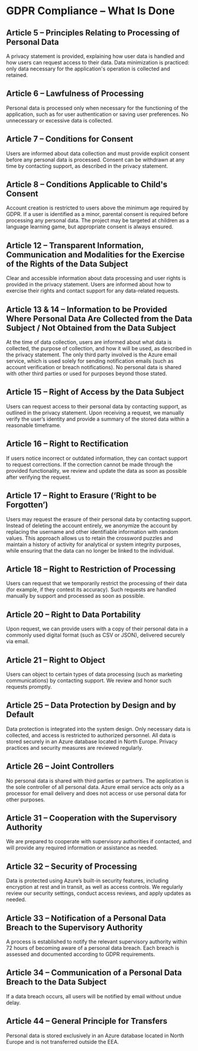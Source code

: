 # GDPR Compliance – What Is Done

## Article 5 – Principles Relating to Processing of Personal Data

A privacy statement is provided, explaining how user data is handled and how users can request access to their data. Data minimization is practiced: only data necessary for the application's operation is collected and retained.

## Article 6 – Lawfulness of Processing

Personal data is processed only when necessary for the functioning of the application, such as for user authentication or saving user preferences. No unnecessary or excessive data is collected.

## Article 7 – Conditions for Consent

Users are informed about data collection and must provide explicit consent before any personal data is processed. Consent can be withdrawn at any time by contacting support, as described in the privacy statement.

## Article 8 – Conditions Applicable to Child's Consent

Account creation is restricted to users above the minimum age required by GDPR. If a user is identified as a minor, parental consent is required before processing any personal data. The project may be targeted at children as a language learning game, but appropriate consent is always ensured.

## Article 12 – Transparent Information, Communication and Modalities for the Exercise of the Rights of the Data Subject

Clear and accessible information about data processing and user rights is provided in the privacy statement. Users are informed about how to exercise their rights and contact support for any data-related requests.

## Article 13 & 14 – Information to be Provided Where Personal Data Are Collected from the Data Subject / Not Obtained from the Data Subject

At the time of data collection, users are informed about what data is collected, the purpose of collection, and how it will be used, as described in the privacy statement. The only third party involved is the Azure email service, which is used solely for sending notification emails (such as account verification or breach notifications). No personal data is shared with other third parties or used for purposes beyond those stated.

## Article 15 – Right of Access by the Data Subject

Users can request access to their personal data by contacting support, as outlined in the privacy statement. Upon receiving a request, we manually verify the user’s identity and provide a summary of the stored data within a reasonable timeframe.

## Article 16 – Right to Rectification

If users notice incorrect or outdated information, they can contact support to request corrections. If the correction cannot be made through the provided functionality, we review and update the data as soon as possible after verifying the request.

## Article 17 – Right to Erasure (‘Right to be Forgotten’)

Users may request the erasure of their personal data by contacting support. Instead of deleting the account entirely, we anonymize the account by replacing the username and other identifiable information with random values. This approach allows us to retain the crossword puzzles and maintain a history of activity for analytical or system integrity purposes, while ensuring that the data can no longer be linked to the individual.

## Article 18 – Right to Restriction of Processing

Users can request that we temporarily restrict the processing of their data (for example, if they contest its accuracy). Such requests are handled manually by support and processed as soon as possible.

## Article 20 – Right to Data Portability

Upon request, we can provide users with a copy of their personal data in a commonly used digital format (such as CSV or JSON), delivered securely via email.

## Article 21 – Right to Object

Users can object to certain types of data processing (such as marketing communications) by contacting support. We review and honor such requests promptly.

## Article 25 – Data Protection by Design and by Default

Data protection is integrated into the system design. Only necessary data is collected, and access is restricted to authorized personnel. All data is stored securely in an Azure database located in North Europe. Privacy practices and security measures are reviewed regularly.

## Article 26 – Joint Controllers

No personal data is shared with third parties or partners. The application is the sole controller of all personal data. Azure email service acts only as a processor for email delivery and does not access or use personal data for other purposes.

## Article 31 – Cooperation with the Supervisory Authority

We are prepared to cooperate with supervisory authorities if contacted, and will provide any required information or assistance as needed.

## Article 32 – Security of Processing

Data is protected using Azure’s built-in security features, including encryption at rest and in transit, as well as access controls. We regularly review our security settings, conduct access reviews, and apply updates as needed.

## Article 33 – Notification of a Personal Data Breach to the Supervisory Authority

A process is established to notify the relevant supervisory authority within 72 hours of becoming aware of a personal data breach. Each breach is assessed and documented according to GDPR requirements.

## Article 34 – Communication of a Personal Data Breach to the Data Subject

If a data breach occurs, all users will be notified by email without undue delay.

## Article 44 – General Principle for Transfers

Personal data is stored exclusively in an Azure database located in North Europe and is not transferred outside the EEA.
